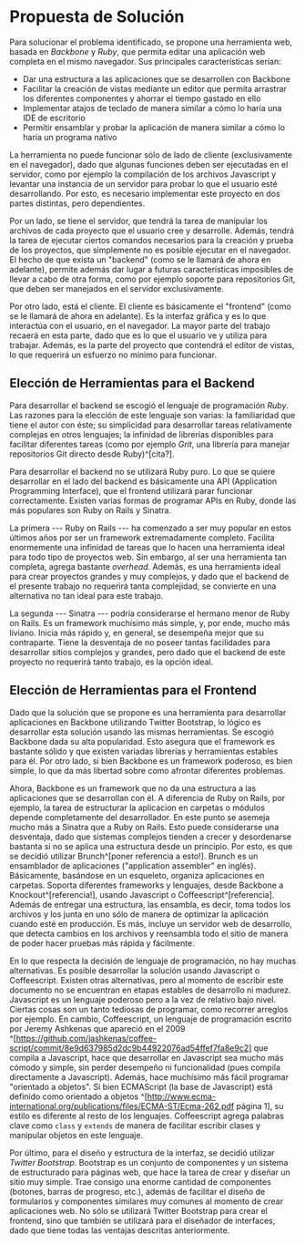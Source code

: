 # Propuesta de Solución

Para solucionar el problema identificado, se propone una herramienta web, basada en *Backbone* y *Ruby*, que permita editar una aplicación web completa en el mismo navegador. Sus principales características serían:

- Dar una estructura a las aplicaciones que se desarrollen con Backbone
- Facilitar la creación de vistas mediante un editor que permita arrastrar los diferentes componentes y ahorrar el tiempo gastado en ello
- Implementar atajos de teclado de manera similar a cómo lo haría una IDE de escritorio
- Permitir ensamblar y probar la aplicación de manera similar a cómo lo haría un programa nativo

La herramienta no puede funcionar sólo de lado de cliente (exclusivamente en el navegador), dado que algunas funciones deben ser ejecutadas en el servidor, como por ejemplo la compilación de los archivos Javascript y levantar una instancia de un servidor para probar lo que el usuario esté desarrollando. Por esto, es necesario implementar este proyecto en dos partes distintas, pero dependientes.

<!--Salto de linea aca??-->

Por un lado, se tiene el servidor, que tendrá la tarea de manipular los archivos de cada proyecto que el usuario cree y desarrolle. Además, tendrá la tarea de ejecutar ciertos comandos necesarios para la creación y prueba de los proyectos, que simplemente no es posible ejecutar en el navegador. El hecho de que exista un "backend" (como se le llamará de ahora en adelante), permite además dar lugar a futuras características imposibles de llevar a cabo de otra forma, como por ejemplo soporte para repositorios Git, que deben ser manejados en el servidor exclusivamente.

Por otro lado, está el cliente. El cliente es básicamente el "frontend" (como se le llamará de ahora en adelante). Es la interfaz gráfica y es lo que interactúa con el usuario, en el navegador. La mayor parte del trabajo recaerá en esta parte, dado que es lo que el usuario ve y utiliza para trabajar. Además, es la parte del proyecto que contendrá el editor de vistas, lo que requerirá un esfuerzo no mínimo para funcionar.

## Elección de Herramientas para el Backend

Para desarrollar el backend se escogió el lenguaje de programación *Ruby*. Las razones para la elección de este lenguaje son varias: la familiaridad que tiene el autor con éste; su simplicidad para desarrollar tareas relativamente complejas en otros lenguajes; la infinidad de librerías disponibles para facilitar diferentes tareas (como por ejemplo *Grit*, una librería para manejar repositorios Git directo desde Ruby)^[cita?].

Para desarrollar el backend no se utilizará Ruby puro. Lo que se quiere desarrollar en el lado del backend es básicamente una API (Application Programming Interface), que el frontend utilizará parar funcionar correctamente. Existen varias formas de programar APIs en Ruby, donde las más populares son Ruby on Rails y Sinatra. 

La primera --- Ruby on Rails --- ha comenzado a ser muy popular en estos últimos años por ser un framework extremadamente completo. Facilita enormemente una infinidad de tareas que lo hacen una herramienta ideal para todo tipo de proyectos web. Sin embargo, al ser una herramienta tan completa, agrega bastante *overhead*. Además, es una herramienta ideal para crear proyectos grandes y muy complejos, y dado que el backend de el presente trabajo no requerirá tanta complejidad, se convierte en una alternativa no tan ideal para este trabajo.

La segunda --- Sinatra --- podría considerarse el hermano menor de Ruby on Rails. Es un framework muchísimo más simple, y, por ende, mucho más liviano. Inicia más rápido y, en general, se desempeña mejor que su contraparte. Tiene la desventaja de no poseer tantas facilidades para desarrollar sitios complejos y grandes, pero dado que el backend de este proyecto no requerirá tanto trabajo, es la opción ideal.

## Elección de Herramientas para el Frontend

Dado que la solución que se propone es una herramienta para desarrollar aplicaciones en Backbone utilizando Twitter Bootstrap, lo lógico es desarrollar esta solución usando las mismas herramientas. Se escogió Backbone dada su alta popularidad. Esto asegura que el framework es bastante sólido y que existen variadas librerías y herramientas estables para él. Por otro lado, si bien Backbone es un framework poderoso, es bien simple, lo que da más libertad sobre como afrontar diferentes problemas.

Ahora, Backbone es un framework que no da una estructura a las aplicaciones que se desarrollan con él. A diferencia de Ruby on Rails, por ejemplo, la tarea de estructurar la aplicacion en carpetas o módulos depende completamente del desarrollador. En este punto se asemeja mucho más a Sinatra que a Ruby on Rails. Esto puede considerarse una desventaja, dado que sistemas complejos tienden a crecer y desordenarse bastanta si no se aplica una estructura desde un principio. Por esto, es que se decidió utilizar Brunch^[poner referencia a esto!]. Brunch es un ensamblador de aplicaciones ("application assembler" en inglés). Básicamente, basándose en un esqueleto, organiza aplicaciones en carpetas. Soporta diferentes frameworks y lenguajes, desde Backbone a Knockout^[referencia!], usando Javascript o Coffeescript^[referencia]. Además de entregar una estructura, las ensambla, es decir, toma todos los archivos y los junta en uno sólo de manera de optimizar la aplicación cuando esté en producción. Es más, incluye un servidor web de desarrollo, que detecta cambios en los archivos y reensambla todo el sitio de manera de poder hacer pruebas más rápida y fácilmente.

En lo que respecta la decisión de lenguaje de programación, no hay muchas alternativas. Es posible desarrollar la solución usando Javascript o Coffeescript. Existen otras alternativas, pero al momento de escribir este documento no se encuentran en etapas estables de desarrollo ni madurez. Javascript es un lenguaje poderoso pero a la vez de relativo bajo nivel. Ciertas cosas son un tanto tediosas de programar, como recorrer arreglos por ejemplo. En cambio, Coffeescript, un lenguaje de programación escrito por Jeremy Ashkenas que apareció en el 2009 ^[https://github.com/jashkenas/coffee-script/commit/8e9d637985d2dc9b44922076ad54ffef7fa8e9c2] que compila a Javascript, hace que desarrollar en Javascript sea mucho más cómodo y simple, sin perder desempeño ni funcionalidad (pues compila directamente a Javascript). Además, hace muchísimo más fácil programar "orientado a objetos". Si bien ECMAScript (la base de Javascript) está definido como orientado a objetos ^[http://www.ecma-international.org/publications/files/ECMA-ST/Ecma-262.pdf página 1], su estilo es diferente al resto de los lenguajes. Coffeescript agrega palabras clave como `class` y `extends` de manera de facilitar escribir clases y manipular objetos en este lenguaje.

Por último, para el diseño y estructura de la interfaz, se decidió utilizar *Twitter Bootstrap*. Bootstrap es un conjunto de componentes y un sistema de estructurado para páginas web, que hace la tarea de crear y diseñar un sitio muy simple. Trae consigo una enorme cantidad de componentes (botones, barras de progreso, etc.), además de facilitar el diseño de formularios y componentes similares muy comunes al momento de crear aplicaciones web. No sólo se utilizará Twitter Bootstrap para crear el frontend, sino que también se utilizará para el diseñador de interfaces, dado que tiene todas las ventajas descritas anteriormente.
